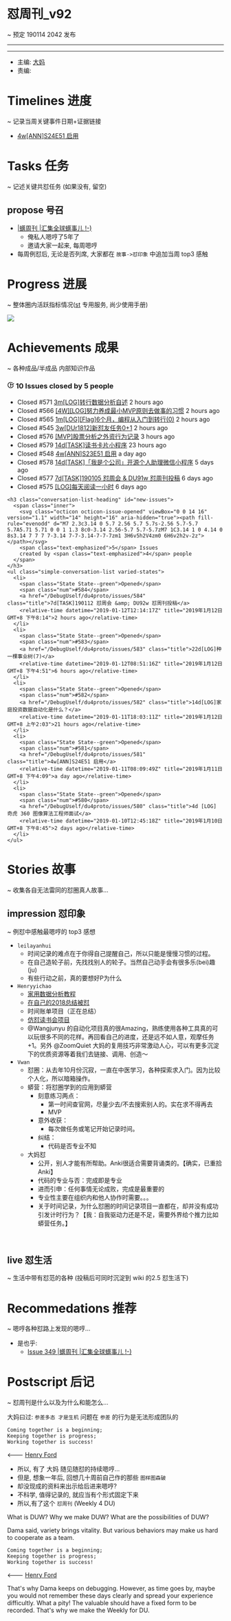# 怼周刊_v92
~ 预定 190114 2042 发布

-----------------------------------------




-----------------------------------------

- 主编: [大妈](http://du.zoomquiet.io/2014-02/ac0-zq/)
- 责编:


# Timelines 进度 
~ 记录当周关键事件日期+证据链接

- [4w[ANN]S24E51 启用](https://github.com/DebugUself/du4proto/issues/581)

# Tasks 任务 
~ 记述关键共怼任务 (如果没有, 留空)

## propose 号召

- [|蠎周刊 |汇集全球蠎事儿 !-)](http://weekly.pychina.org/archives.html)
    + 俺私人嗯哼了5年了
    + 邀请大家一起来, 每周嗯哼
- 每周例怼后, 无论是否列席, 大家都在 `故事->怼印象` 中追加当周 top3 感触


# Progress 进展 
~ 整体圈内活跃指标情况([st](https://github.com/DebugUself/du4proto/tree/DU_tools/st) 专用服务, 尚少使用手册)

![](https://farm5.staticflickr.com/4901/46737438691_b481a4e6d3_o.png)


# Achievements 成果 
~ 各种成品/半成品 内部知识作品

<div id="issues" class="pulse-section">
    <h3 class="conversation-list-heading" id="closed-issues">
      <span class="inner">
        <svg class="octicon octicon-issue-closed" viewBox="0 0 16 16" version="1.1" width="16" height="16" aria-hidden="true"><path fill-rule="evenodd" d="M7 10h2v2H7v-2zm2-6H7v5h2V4zm1.5 1.5l-1 1L12 9l4-4.5-1-1L12 7l-1.5-1.5zM8 13.7A5.71 5.71 0 0 1 2.3 8c0-3.14 2.56-5.7 5.7-5.7 1.83 0 3.45.88 4.5 2.2l.92-.92A6.947 6.947 0 0 0 8 1C4.14 1 1 4.14 1 8s3.14 7 7 7 7-3.14 7-7l-1.52 1.52c-.66 2.41-2.86 4.19-5.48 4.19v-.01z"></path></svg>
        <span class="text-emphasized">10</span> Issues
        closed by <span class="text-emphasized">5</span> people
      </span>
    </h3>
    <ul class="simple-conversation-list varied-states">
      <li>
        <span class="State State--red">Closed</span>
        <span class="num">#571</span>
        <a href="/DebugUself/du4proto/issues/571" class="title">3m[LOG]转行数据分析自述</a>
        <relative-time datetime="2019-01-12T12:32:27Z" title="2019年1月12日 GMT+8 下午8:32">2 hours ago</relative-time>
      </li>
      <li>
        <span class="State State--red">Closed</span>
        <span class="num">#566</span>
        <a href="/DebugUself/du4proto/issues/566" class="title">[4W][LOG]努力养成最小MVP原则去做事的习惯</a>
        <relative-time datetime="2019-01-12T12:31:23Z" title="2019年1月12日 GMT+8 下午8:31">2 hours ago</relative-time>
      </li>
      <li>
        <span class="State State--red">Closed</span>
        <span class="num">#565</span>
        <a href="/DebugUself/du4proto/issues/565" class="title">1m[LOG][Flag]6个月，编程从入门到转行(0)</a>
        <relative-time datetime="2019-01-12T12:30:41Z" title="2019年1月12日 GMT+8 下午8:30">2 hours ago</relative-time>
      </li>
      <li>
        <span class="State State--red">Closed</span>
        <span class="num">#545</span>
        <a href="/DebugUself/du4proto/issues/545" class="title">3w[DUr1812]新怼友任务0+1</a>
        <relative-time datetime="2019-01-12T12:29:54Z" title="2019年1月12日 GMT+8 下午8:29">2 hours ago</relative-time>
      </li>
      <li>
        <span class="State State--red">Closed</span>
        <span class="num">#576</span>
        <a href="/DebugUself/du4proto/issues/576" class="title">[MVP]股票分析之外资行为记录</a>
        <relative-time datetime="2019-01-12T11:51:02Z" title="2019年1月12日 GMT+8 下午7:51">3 hours ago</relative-time>
      </li>
      <li>
        <span class="State State--red">Closed</span>
        <span class="num">#579</span>
        <a href="/DebugUself/du4proto/issues/579" class="title">14d[TASK]读书卡片小程序</a>
        <relative-time datetime="2019-01-11T15:30:40Z" title="2019年1月11日 GMT+8 下午11:30">23 hours ago</relative-time>
      </li>
      <li>
        <span class="State State--red">Closed</span>
        <span class="num">#548</span>
        <a href="/DebugUself/du4proto/issues/548" class="title">4w[ANN]S23E51 启用</a>
        <relative-time datetime="2019-01-11T08:10:11Z" title="2019年1月11日 GMT+8 下午4:10">a day ago</relative-time>
      </li>
      <li>
        <span class="State State--red">Closed</span>
        <span class="num">#578</span>
        <a href="/DebugUself/du4proto/issues/578" class="title">14d[TASK]「我是个公司」开源个人助理微信小程序</a>
        <relative-time datetime="2019-01-07T14:31:48Z" title="2019年1月7日 GMT+8 下午10:31">5 days ago</relative-time>
      </li>
      <li>
        <span class="State State--red">Closed</span>
        <span class="num">#577</span>
        <a href="/DebugUself/du4proto/issues/577" class="title">7d[TASK]190105 怼周会 &amp; DU91w 怼周刊投稿</a>
        <relative-time datetime="2019-01-07T01:01:51Z" title="2019年1月7日 GMT+8 上午9:01">6 days ago</relative-time>
      </li>
      <li>
        <span class="State State--red">Closed</span>
        <span class="num">#575</span>
        <a href="/DebugUself/du4proto/issues/575" class="title">[LOG]每天阅读一小时</a>
        <relative-time datetime="2019-01-06T09:35:58Z" title="2019年1月6日 GMT+8 下午5:35">6 days ago</relative-time>
      </li>
    </ul>

    <h3 class="conversation-list-heading" id="new-issues">
      <span class="inner">
        <svg class="octicon octicon-issue-opened" viewBox="0 0 14 16" version="1.1" width="14" height="16" aria-hidden="true"><path fill-rule="evenodd" d="M7 2.3c3.14 0 5.7 2.56 5.7 5.7s-2.56 5.7-5.7 5.7A5.71 5.71 0 0 1 1.3 8c0-3.14 2.56-5.7 5.7-5.7zM7 1C3.14 1 0 4.14 0 8s3.14 7 7 7 7-3.14 7-7-3.14-7-7-7zm1 3H6v5h2V4zm0 6H6v2h2v-2z"></path></svg>
        <span class="text-emphasized">5</span> Issues
        created by <span class="text-emphasized">4</span> people
      </span>
    </h3>
    <ul class="simple-conversation-list varied-states">
      <li>
        <span class="State State--green">Opened</span>
        <span class="num">#584</span>
        <a href="/DebugUself/du4proto/issues/584" class="title">7d[TASK]190112 怼周会 &amp; DU92w 怼周刊投稿</a>
        <relative-time datetime="2019-01-12T12:14:17Z" title="2019年1月12日 GMT+8 下午8:14">2 hours ago</relative-time>
      </li>
      <li>
        <span class="State State--green">Opened</span>
        <span class="num">#583</span>
        <a href="/DebugUself/du4proto/issues/583" class="title">22d[LOG]种一棵事业树(7)</a>
        <relative-time datetime="2019-01-12T08:51:16Z" title="2019年1月12日 GMT+8 下午4:51">6 hours ago</relative-time>
      </li>
      <li>
        <span class="State State--green">Opened</span>
        <span class="num">#582</span>
        <a href="/DebugUself/du4proto/issues/582" class="title">14d[LOG]家庭投资数据自动化是什么？</a>
        <relative-time datetime="2019-01-11T18:03:11Z" title="2019年1月12日 GMT+8 上午2:03">21 hours ago</relative-time>
      </li>
      <li>
        <span class="State State--green">Opened</span>
        <span class="num">#581</span>
        <a href="/DebugUself/du4proto/issues/581" class="title">4w[ANN]S24E51 启用</a>
        <relative-time datetime="2019-01-11T08:09:49Z" title="2019年1月11日 GMT+8 下午4:09">a day ago</relative-time>
      </li>
      <li>
        <span class="State State--green">Opened</span>
        <span class="num">#580</span>
        <a href="/DebugUself/du4proto/issues/580" class="title">4d [LOG] 奇虎 360 图像算法工程师面试</a>
        <relative-time datetime="2019-01-10T12:45:18Z" title="2019年1月10日 GMT+8 下午8:45">2 days ago</relative-time>
      </li>
    </ul>

</div>


# Stories 故事 
~ 收集各自无法雷同的怼圈真人故事...

## impression 怼印象 
~ 例怼中感触最嗯哼的 top3 感想


- `leilayanhui`
    + 时间记录的难点在于你得自己提醒自己，所以只能是慢慢习惯的过程。
    + 在自己造轮子前，先找找别人的轮子。当然自己动手会有很多乐(bei)趣(ju)
    + 有些行动之前，真的要想好P为什么
- `Henryyichao`
    - [家用数据分析教程](https://github.com/Henryyichao/du4proto/tree/master/Plan1Season2019)
    - [在自己的2018总结被怼](https://github.com/Henryyichao/du4proto/blob/master/Plan4Season2018/conclusion/2018.md)
    - 时间账单项目（正在总结）
    - [仿怼读书会项目](https://github.com/DebugUself/du4proto/issues/585)
    - @Wangjunyu 的自动化项目真的很Amazing，熟练使用各种工具真的可以玩很多不同的花样。再回看自己的进度，还是远不如人意，观摩任务+1。另外 @ZoomQuiet 大妈的复用技巧非常激动人心，可以有更多沉淀下的优质资源等着我们去链接、调用、创造～
- `Vwan`
    - 怼圈：从去年10月份沉寂，一直在中医学习，各种探索求入门。因为比较个人化，所以暗箱操作。
    - 蟒营：将怼圈学到的应用到蟒营
        - 刻意练习两点：
            - 第一时间查官网，尽量少去/不去搜索别人的。实在求不得再去
            - MVP
        - 意外收获：
            - 每次做任务或笔记开始记录时间。
        - 纠结：
            - 代码是否专业不知
    - 大妈怼
        - 公开，别人才能有所帮助。Anki很适合需要背诵类的。【确实，已重拾Anki】
        - 代码的专业与否：完成即是专业
        - 进而引申：任何事情无论成败，完成是最重要的
        - 专业性主要在组织内和他人协作时需要。。。
        - 关于时间记录，为什么怼圈的时间记录项目一直都在，却并没有成功引发计时行为？【我：自我驱动力还是不足，需要外界给个推力比如蟒营任务。】

​

## live 怼生活
~ 生活中带有怼范的各种 (投稿后可同时沉淀到 wiki 的2.5 怼生活下)



# Recommedations 推荐 
~ 嗯哼各种怼路上发现的嗯哼...

- 是也乎:
    + [Issue 349 |蠎周刊 |汇集全球蠎事儿 !-)](http://weekly.pychina.org/issue/issue-349.html)


# Postscript 后记 
~ 怼周刊是什么以及为什么和能怎么...

大妈曰过: `参差多态 才是生机`
问题在 `参差` 的行为是无法形成团队的

    Coming together is a beginning; 
    Keeping together is progress; 
    Working together is success!

<--- [Henry Ford](https://www.brainyquote.com/quotes/quotes/h/henryford121997.html)

- 所以, 有了 大妈 随见随怼的持续嗯哼...
- 但是, 想象一年后, 回想几十周前自己作的那些 `图样图森破` 
- 却没现成的资料来出示给后进来嗯哼?
- 不科学, 值得记录的, 就应当有个形式固定下来
- 所以,有了这个 `怼周刊` (Weekly 4 DU)

What is DUW?
Why we make DUW?
What are the possibilities of DUW?

Dama said, variety brings vitality.
But various behaviors may make us hard to cooperate as a team.

    Coming together is a beginning; 
    Keeping together is progress; 
    Working together is success!

<--- [Henry Ford](https://www.brainyquote.com/quotes/quotes/h/henryford121997.html)

That's why Dama keeps on debugging.
However, as time goes by, maybe you would not remember these days clearly and spread your experience difficultly.
What a pity!
The valuable should have a fixed form to be recorded.
That's why we make the Weekly for DU.

